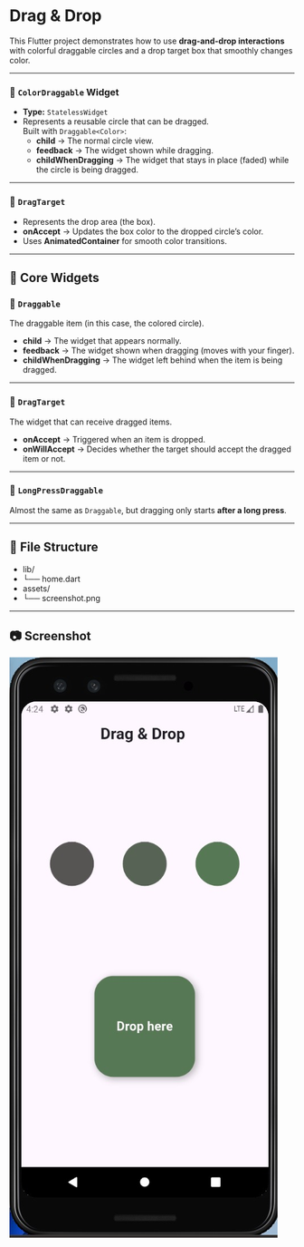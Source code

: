 #  Drag & Drop 

This Flutter project demonstrates how to use **drag-and-drop interactions** with colorful draggable circles and a drop target box that smoothly changes color.  

---

### 🔹 `ColorDraggable` Widget
- **Type:** `StatelessWidget`  
- Represents a reusable circle that can be dragged.  
Built with `Draggable<Color>`:
  - **child** → The normal circle view.  
  - **feedback** → The widget shown while dragging.  
  - **childWhenDragging** → The widget that stays in place (faded) while the circle is being dragged.  

---

### 🔹 `DragTarget`
- Represents the drop area (the box).  
- **onAccept** → Updates the box color to the dropped circle’s color.  
- Uses **AnimatedContainer** for smooth color transitions.  

---

## 🧩 Core Widgets

### 🔹 `Draggable`
The draggable item (in this case, the colored circle).  
- **child** → The widget that appears normally.  
- **feedback** → The widget shown when dragging (moves with your finger).  
- **childWhenDragging** → The widget left behind when the item is being dragged.  

---

### 🔹 `DragTarget`
The widget that can receive dragged items.  
- **onAccept** → Triggered when an item is dropped.  
- **onWillAccept** → Decides whether the target should accept the dragged item or not.  

---

### 🔹 `LongPressDraggable`
Almost the same as `Draggable`, but dragging only starts **after a long press**.  

---

## 📂 File Structure


-  lib/
-   └── home.dart
-  assets/
-   └── screenshot.png


---

## 📷 Screenshot

![App Screenshot](assets/screen.jpg)



